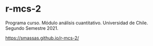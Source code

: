 # r-mcs-2
Programa curso. Módulo análisis cuantitativo. Universidad de Chile. Segundo Semestre 2021.

https://smassas.github.io/r-mcs-2/
